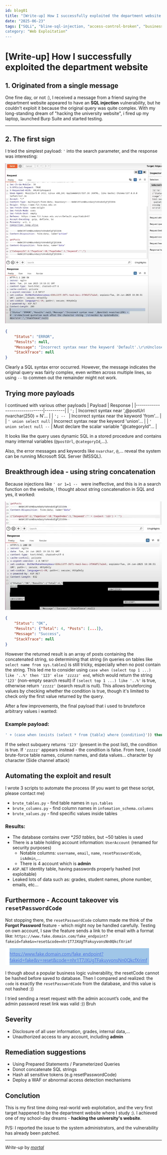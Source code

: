 ```yaml
---
id: blog01
title: "[Write-up] How I successfully exploited the department website :)"
date: "2025-06-23"
tags: ["SQLi", "bline-sql-injection, "access-control-broken", "business-logic-vulnerabilities", "hacking", "account-takeover", "server-side", "side-channel"]
category: "Web Exploitation"
---
```

# [Write-up] How I successfully exploited the department website

## 1. Originated from a single message
One fine day, or not :), I received a message from a friend saying the department website appeared to have an **SQL injection** vulnerability, but he couldn't exploit it because the original query was quite complex.
With my long-standing dream of "hacking the university website", i fired up my laptop, launched Burp Suite and started testing.

---

## 2. The first sign
I tried the simplest payload: `'` into the search parameter, and the response was interesting:

![ErrorResponse](../assets/posts/first-hacking-of-my-life/image_1.png)
```json
{
    "Status": "ERROR",
    "Results": null,
    "Message": "Incorrect syntax near the keyword 'Default'.\r\nUnclosed quotation mark after the character string ')\r\norder by UpdatedDate desc\r\n'.",
    "StackTrace": null
}
```

Clearly a SQL syntax error occurred. However, the message indicates the original query was fairly complex, even written across multiple lines, so using `--` to commen out the remainder might not work.

## Trying more payloads
I continued with various other payloads
| Payload                       | Response |
|-------------------------------|----------|
| `';`                          | Incorrect syntax near ',@postUrl nvarchar(250) = N'... |
| `'; -- `                      | Incorrect syntax near the keyword 'from'... |
| `' union select null`         | Incorrect syntax near the keyword 'union'... |
| `' union select null --`      | Must declare the scalar variable "@categoryId"... |

It looks like the query uses dynamic SQL in a stored procedure and contains many internal variables (`@postUrl`, `@categoryId`,...).

Also, the error messages and keywords like `nvarchar`, `@`,... reveal the system can be running Microsoft SQL Server (MSSQL).

## Breakthrough idea - using string concatenation
Because injections like `' or 1=1 -- ` were ineffective, and this is in a search function on the website, I thought about string concatenation in SQL and yes, it worked:

![SuccessResponse](../assets/posts/first-hacking-of-my-life/image_2.png)
```json
{
    "Status": "OK",
    "Results": {"Total": 4, "Posts": [...]},
    "Message": "Success",
    "StackTrace": null
}
```

However the returned result is an array of posts containing the concatenated string, so determining that string (in queries on tables like `select name from sys.tables`) is still tricky, especially when no post contain the string. This led me to consider using `case when (select top 1 ...) like '..%' then '123' else 'zzzzz' end`, which would return the string `'123'` (non-empty search result) if `(select top 1 ...) like '..%'` is true, otherwise return `'zzzzz'` (search result is null). This allows bruteforcing values by checking whether the condition is true, though it's limited to check only the first value returned by the query.

After a few improvements, the final payload that i used to bruteforce arbitrary values i wanted:
### Example payload:
```sql
' + (case when (exists (select * from {table} where {condition}')) then '123' else 'zzzzz' end) + '
```

If the select subquery returns `'123'` (present in the post list), the condition is true. If `'zzzzz'` appears instead - the condition is false. From here, I could brute-force table names, column names, and data values... character by character (Side channel attack)

## Automating the exploit and result
I wrote 3 scripts to automate the process (If you want to get these script, please contact me)
- `brute_tables.py` - find table names in `sys.tables`
- `brute_columns.py` - find column names in `infomation_schema.columns`
- `brute_values.py` - find specific values inside tables

### Results:
- The database contains over **250 tables*, but ~50 tables is used
- There is a table holding account information: `UserAccount` (renamed for security purposes)
    - Notable columns: `username`, `email`, `name`, `resetPasswordCode`, `isAdmin`,...
    - There is 4 account which is **admin**
- `ASP.NET` identity table, having passwords properly hashed (not exploitable)
- Leaked lots of data such as: grades, student names, phone number, emails, etc...
  
## Furthermore - Account takeover vis `resetPasswordCode`
Not stopping there, the `resetPasswordCode` column made me think of the **Forgot Password** feature - which might noy be handled carefully. Testing on own account, I saw the feature sends a link to the email with a format like: ```https://www.fake.domain.com/fake_endpoint?fakeid=fake&v=reset&code=nhr1T7JXUgTFakuyvonsNn0QkcfXrimf```

![ResetLink](../assets/posts/first-hacking-of-my-life/image_3.png)

I though about a popular business logic vulnerability, the resetCode cannot be hashed before saved to database. Then I compared and realized: the `code` is exactly the `resetPasswordCode` from the database, and this value is not hashed :))

I tried sending a reset request with the admin account’s code, and the admin password reset link was valid :)) Bruh

## Severity
- Disclosure of all user information, grades, internal data,...
- Unauthorized access to any account, including **admin**

## Remediation suggestions
- Using Prepared Statements / Parameterized Queries
- Donot concatenate SQL strings
- Hash all sensitive tokens (e.g resetPasswordCode)
- Deploy a WAF or abnormal access detection mechanisms

## Conclution
This is my first time doing real-world web exploitation, and the very first target happened to be the department website where I study :). I achieved one of my school-day dreams - **hacking the university's website**.

P/S: I reported the issue to the system administrators, and the vulnerability has already been patched.

---
*Write-up* by [*mortal*](https://ngtrongdoanh.github.io/portfolio/)